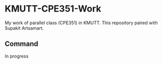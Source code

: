# KMUTT-CPE351-Work
My work of parallel class (CPE351) in KMUTT. This repository paired with Supakit Artsamart.

## Command
In progress
